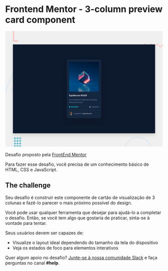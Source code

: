 # Frontend Mentor - 3-column preview card component

![Design preview for the 3-column preview card component coding challenge](./design/desktop-preview.jpg)



Desafio proposto pela <a href="https://www.frontendmentor.io">FrontEnd Mentor</a>

Para fazer esse desafio, você precisa de um conhecimento básico de HTML, CSS e JavaScript.

## The challenge

Seu desafio é construir este componente de cartão de visualização de 3 colunas e fazê-lo parecer o mais próximo possível do design.

Você pode usar qualquer ferramenta que desejar para ajudá-lo a completar o desafio. Então, se você tem algo que gostaria de praticar, sinta-se à vontade para tentar.

Seus usuários devem ser capazes de:

- Visualize o layout ideal dependendo do tamanho da tela do dispositivo
- Veja os estados de foco para elementos interativos

Quer algum apoio no desafio? [Junte-se à nossa comunidade Slack](https://www.frontendmentor.io/slack) e faça perguntas no canal **#help**.
